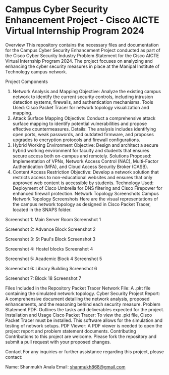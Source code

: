 # Campus Cyber Security Enhancement Project - Cisco AICTE Virtual Internship Program 2024
Overview
This repository contains the necessary files and documentation for the Campus Cyber Security Enhancement Project conducted as part of the Cisco Cyber Security Industry Problem Statement for the Cisco AICTE Virtual Internship Program 2024. The project focuses on analyzing and enhancing the cyber security measures in place at the Manipal Institute of Technology campus network.

Project Components
1. Network Analysis and Mapping
Objective: Analyze the existing campus network to identify the current security controls, including intrusion detection systems, firewalls, and authentication mechanisms.
Tools Used: Cisco Packet Tracer for network topology visualization and mapping.
2. Attack Surface Mapping
Objective: Conduct a comprehensive attack surface mapping to identify potential vulnerabilities and propose effective countermeasures.
Details: The analysis includes identifying open ports, weak passwords, and outdated firmware, and proposes upgrades to encryption protocols and firewall configurations.
3. Hybrid Working Environment
Objective: Design and architect a secure hybrid working environment for faculty and students that ensures secure access both on-campus and remotely.
Solutions Proposed: Implementation of VPNs, Network Access Control (NAC), Multi-Factor Authentication (MFA), and Cloud Access Security Broker (CASB).
4. Content Access Restriction
Objective: Develop a network solution that restricts access to non-educational websites and ensures that only approved web content is accessible by students.
Technology Used: Deployment of Cisco Umbrella for DNS filtering and Cisco Firepower for enhanced firewall protection.
Network Topology Screenshots
Campus Network Topology Screenshots
Here are the visual representations of the campus network topology as designed in Cisco Packet Tracer, located in the SNAPS folder.

Screenshot 1: Main Server Room
Screenshot 1

Screenshot 2: Advance Block
Screenshot 2

Screenshot 3: St Paul's Block
Screenshot 3

Screenshot 4: Hostel blocks
Screenshot 4

Screenshot 5: Academic Block 4
Screenshot 5

Screenshot 6: Library Building
Screenshot 6

Screenshot 7: Block 18
Screenshot 7

Files Included in the Repository
Packet Tracer Network File: A .pkt file containing the simulated network topology.
Cyber Security Project Report: A comprehensive document detailing the network analysis, proposed enhancements, and the reasoning behind each security measure.
Problem Statement PDF: Outlines the tasks and deliverables expected for the project.
Installation and Usage
Cisco Packet Tracer: To view the .pkt file, Cisco Packet Tracer must be installed. This software allows for the simulation and testing of network setups.
PDF Viewer: A PDF viewer is needed to open the project report and problem statement documents.
Contributing
Contributions to this project are welcome. Please fork the repository and submit a pull request with your proposed changes.

Contact
For any inquiries or further assistance regarding this project, please contact:

Name: Shanmukh Anala
Email: shanmukh868@gmail.com
